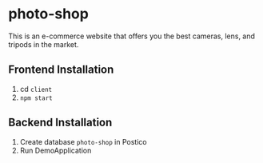 # photo-shop
This is an e-commerce website that offers you the best cameras, lens, and tripods in the market. 



## Frontend Installation 
1. cd `client`
2. `npm start`

## Backend Installation 

1. Create database `photo-shop` in Postico
2. Run DemoApplication 
